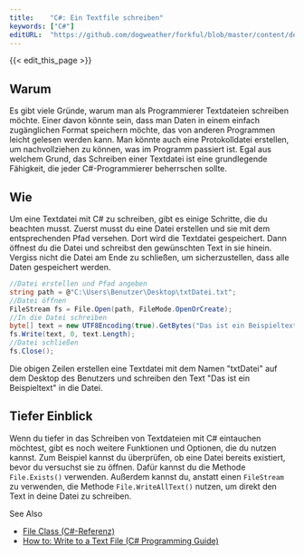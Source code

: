 ```yaml
---
title:    "C#: Ein Textfile schreiben"
keywords: ["C#"]
editURL:  "https://github.com/dogweather/forkful/blob/master/content/de/c-sharp/writing-a-text-file.md"
---
```


{{< edit_this_page >}}

## Warum
Es gibt viele Gründe, warum man als Programmierer Textdateien schreiben möchte. Einer davon könnte sein, dass man Daten in einem einfach zugänglichen Format speichern möchte, das von anderen Programmen leicht gelesen werden kann. Man könnte auch eine Protokolldatei erstellen, um nachvollziehen zu können, was im Programm passiert ist. Egal aus welchem Grund, das Schreiben einer Textdatei ist eine grundlegende Fähigkeit, die jeder C#-Programmierer beherrschen sollte.

## Wie
Um eine Textdatei mit C# zu schreiben, gibt es einige Schritte, die du beachten musst. Zuerst musst du eine Datei erstellen und sie mit dem entsprechenden Pfad versehen. Dort wird die Textdatei gespeichert. Dann öffnest du die Datei und schreibst den gewünschten Text in sie hinein. Vergiss nicht die Datei am Ende zu schließen, um sicherzustellen, dass alle Daten gespeichert werden.

```C#
//Datei erstellen und Pfad angeben
string path = @"C:\Users\Benutzer\Desktop\txtDatei.txt";
//Datei öffnen
FileStream fs = File.Open(path, FileMode.OpenOrCreate);
//In die Datei schreiben
byte[] text = new UTF8Encoding(true).GetBytes("Das ist ein Beispieltext");
fs.Write(text, 0, text.Length);
//Datei schließen
fs.Close();
```

Die obigen Zeilen erstellen eine Textdatei mit dem Namen "txtDatei" auf dem Desktop des Benutzers und schreiben den Text "Das ist ein Beispieltext" in die Datei.

## Tiefer Einblick
Wenn du tiefer in das Schreiben von Textdateien mit C# eintauchen möchtest, gibt es noch weitere Funktionen und Optionen, die du nutzen kannst. Zum Beispiel kannst du überprüfen, ob eine Datei bereits existiert, bevor du versuchst sie zu öffnen. Dafür kannst du die Methode `File.Exists()` verwenden. Außerdem kannst du, anstatt einen `FileStream` zu verwenden, die Methode `File.WriteAllText()` nutzen, um direkt den Text in deine Datei zu schreiben.

See Also
- [File Class (C#-Referenz)](https://docs.microsoft.com/de-de/dotnet/api/system.io.file?view=net-5.0)
- [How to: Write to a Text File (C# Programming Guide)](https://docs.microsoft.com/de-de/dotnet/csharp/programming-guide/file-system/how-to-write-to-a-text-file)